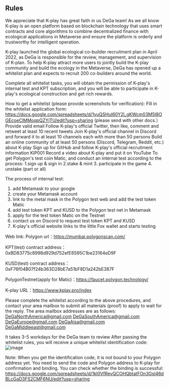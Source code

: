 ## Rules
We appreciate that K-play has great faith in us DeGa team! As we all know K-play is an open platform based on blockchain technology that uses smart contracts and core algorithms to combine decentralized finance with ecological applications in Metaverse and ensure the platform is orderly and trustworthy for intelligent operation.

K-play launched the global ecological co-builder recruitment plan in April 2022, as DeGa is responsible for the review, management, and supervision of K-plan. To help K-play attract more users to jointly build the K-play community and build the ecology in the Metaverse, DeGa has opened up a whitelist plan and expects to recruit 200 co-builders around the world.

Complete all whitelist tasks, you will obtain the permission of K-play's internal test and KPT subscription, and you will be able to participate in K-play's ecological construction and get rich rewards.

How to get a whitelist (please provide screenshots for verification):
Fill in the whitelist application form: https://docs.google.com/spreadsheets/d/1yuQSHuI60Y2l_gKWcm03M5I8OGEcoeClMMoqpQZYjTU/edit?usp=sharing (please send with other docs.）
Provide valid email
Follow K-play's official Twitter, then like, comment and retweet at least 10 recent tweets
Join K-play's official channel in Discord and forward it to at least 10 channels each with more than 50 persons
Build an online community of at least 50 persons (Discord, Telegram, Reddit, etc.) about K-play
Sign up for GitHub and follow K-play's official recruitment information KIP001
   Record a video about K-play and put it on  YouTube
   To get Polygon's test coin Matic, and conduct an internal test according to the process:
1.sign up & sign in
2.stake & mint 
3. participate in the game
4. unstake (part or all)

The process of internal test:
1. add Metamask to your google
2. create your Metamask account
3. link to the metal mask in the Polygon test web and add the test token Matic
4. add test token KPT and KUSD to the Polygon test net in Metamask
5. apply for the test token Matic on the Testnet
6. contact us on Discord to request test token KPT and KUSD
7. K-play's official website links to the little Fox wallet and starts testing

Web link:
Polygon url：https://mumbai.polygonscan.com/

KPT(test) contract address：0xBD83775c8998d929d752efE6595C1be23164eD9F

KUSD(test) contract address：0xF76f04B07f24b363D28bE7a51bF8D1a242bE387F 

PolygonTestnet(apply for Matic)：https://faucet.polygon.technology/

K-play URL：https://www.kplay.pro/index

Please complete the whitelist according to the above procedures, and contact your area mailbox to submit all materials (proof) to apply to wait for the reply. The area mailbox addresses are as follows:
DeGaNorthAmerica@gmail.com
DeGaSouthAmerica@gmail.com
DeGaEurope@gmail.com
DeGaAisa@gmail.com
DeGaMiddleeast@gmail.com

It takes 3-5 workdays for the DeGa team to review
After passing the whitelist rules, you will receive a unique whitelist identification code:
![image](https://user-images.githubusercontent.com/103825979/171607328-aeac5ba7-c17c-4d02-8d03-8939c41a01fa.png)

Note: When you get the identification code, it is not bound to your Polygon address yet. You need to send the code and Polygon address to K-play for confirmation and binding.
You can check whether the binding is successful:
https://docs.google.com/spreadsheets/d/1kl0VfRevQCOHQbtatFOn3GsI46dBLcGaD3FS2CMF6NU/edit?usp=sharing
